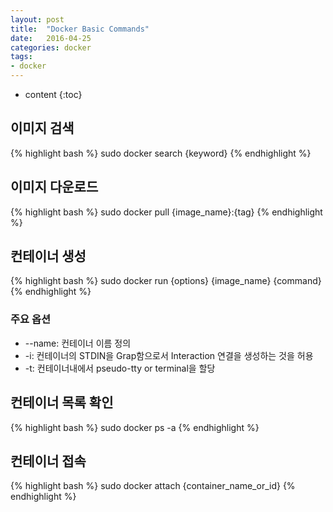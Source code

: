 ```yaml
---
layout: post
title:  "Docker Basic Commands"
date:   2016-04-25
categories: docker
tags:
- docker
---
```


* content
{:toc}

## 이미지 검색
{% highlight bash %}
sudo docker search {keyword}
{% endhighlight %}

## 이미지 다운로드
{% highlight bash %}
sudo docker pull {image_name}:{tag}
{% endhighlight %}

## 컨테이너 생성
{% highlight bash %}
sudo docker run {options} {image_name} {command}
{% endhighlight %}
### 주요 옵션
* --name: 컨테이너 이름 정의
* -i: 컨테이너의 STDIN을 Grap함으로서 Interaction 연결을 생성하는 것을 허용
* -t: 컨테이너내에서 pseudo-tty or terminal을 할당

## 컨테이너 목록 확인
{% highlight bash %}
sudo docker ps -a
{% endhighlight %}

## 컨테이너 접속
{% highlight bash %}
sudo docker attach {container_name_or_id}
{% endhighlight %}
